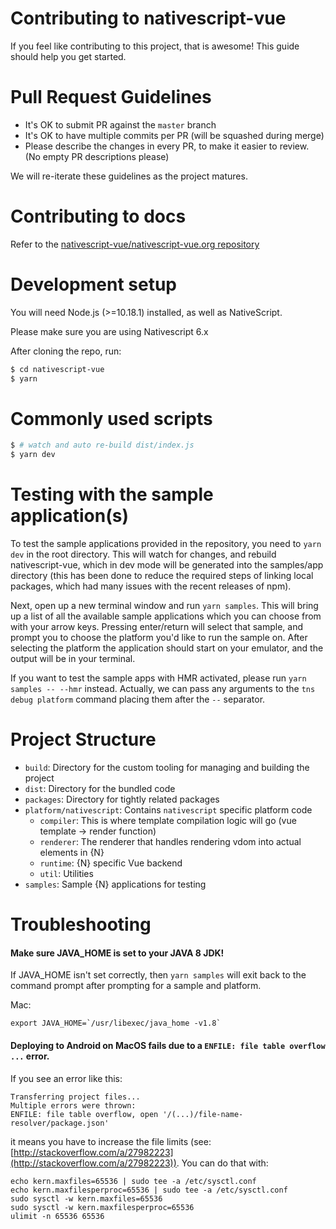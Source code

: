 # Contributing to nativescript-vue

If you feel like contributing to this project, that is awesome! This guide should help you get started.

# Pull Request Guidelines

- It's OK to submit PR against the `master` branch
- It's OK to have multiple commits per PR (will be squashed during merge)
- Please describe the changes in every PR, to make it easier to review. (No empty PR descriptions please)

We will re-iterate these guidelines as the project matures.

# Contributing to docs

Refer to the [nativescript-vue/nativescript-vue.org repository](https://github.com/nativescript-vue/nativescript-vue.org)

# Development setup

You will need Node.js (>=10.18.1) installed, as well as NativeScript.

Please make sure you are using Nativescript 6.x

After cloning the repo, run:

```bash
$ cd nativescript-vue
$ yarn
```

# Commonly used scripts

```bash
$ # watch and auto re-build dist/index.js
$ yarn dev
```

# Testing with the sample application(s)

To test the sample applications provided in the repository, you need to `yarn dev` in the root directory. This will watch for changes, and rebuild nativescript-vue, which in dev mode will be generated into the samples/app directory (this has been done to reduce the required steps of linking local packages, which had many issues with the recent releases of npm).

Next, open up a new terminal window and run `yarn samples`. This will bring up a list of all the available sample applications which you can choose from with your arrow keys. Pressing enter/return will select that sample, and prompt you to choose the platform you'd like to run the sample on. After selecting the platform the application should start on your emulator, and the output will be in your terminal.

If you want to test the sample apps with HMR activated, please run `yarn samples -- --hmr` instead. Actually, we can pass any arguments to the `tns debug platform` command placing them after the `--` separator.

# Project Structure

- `build`: Directory for the custom tooling for managing and building the project
- `dist`: Directory for the bundled code
- `packages`: Directory for tightly related packages
- `platform/nativescript`: Contains `nativescript` specific platform code
  - `compiler`: This is where template compilation logic will go (vue template -> render function)
  - `renderer`: The renderer that handles rendering vdom into actual elements in {N}
  - `runtime`: {N} specific Vue backend
  - `util`: Utilities
- `samples`: Sample {N} applications for testing

# Troubleshooting

#### Make sure JAVA_HOME is set to your JAVA 8 JDK!

If JAVA_HOME isn't set correctly, then `yarn samples` will exit back to the command prompt after prompting for a sample and platform.

Mac:
```
export JAVA_HOME=`/usr/libexec/java_home -v1.8`
```

#### Deploying to Android on MacOS fails due to a `ENFILE: file table overflow ...` error.

If you see an error like this:
```
Transferring project files...
Multiple errors were thrown:
ENFILE: file table overflow, open '/(...)/file-name-resolver/package.json'
```
it means you have to increase the file limits (see: [http://stackoverflow.com/a/27982223](http://stackoverflow.com/a/27982223)). You can do that with:
```
echo kern.maxfiles=65536 | sudo tee -a /etc/sysctl.conf
echo kern.maxfilesperproc=65536 | sudo tee -a /etc/sysctl.conf
sudo sysctl -w kern.maxfiles=65536
sudo sysctl -w kern.maxfilesperproc=65536
ulimit -n 65536 65536
```


